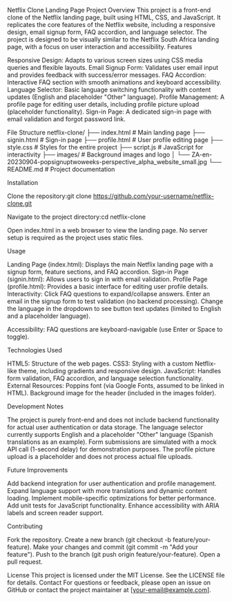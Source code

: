 Netflix Clone Landing Page
Project Overview
This project is a front-end clone of the Netflix landing page, built using HTML, CSS, and JavaScript. It replicates the core features of the Netflix website, including a responsive design, email signup form, FAQ accordion, and language selector. The project is designed to be visually similar to the Netflix South Africa landing page, with a focus on user interaction and accessibility.
Features

Responsive Design: Adapts to various screen sizes using CSS media queries and flexible layouts.
Email Signup Form: Validates user email input and provides feedback with success/error messages.
FAQ Accordion: Interactive FAQ section with smooth animations and keyboard accessibility.
Language Selector: Basic language switching functionality with content updates (English and placeholder "Other" language).
Profile Management: A profile page for editing user details, including profile picture upload (placeholder functionality).
Sign-in Page: A dedicated sign-in page with email validation and forgot password link.

File Structure
netflix-clone/
├── index.html          # Main landing page
├── signin.html         # Sign-in page
├── profile.html        # User profile editing page
├── style.css           # Styles for the entire project
├── script.js           # JavaScript for interactivity
├── images/             # Background images and logo
│   └── ZA-en-20230904-popsignuptwoweeks-perspective_alpha_website_small.jpg
└── README.md           # Project documentation

Installation

Clone the repository:git clone https://github.com/your-username/netflix-clone.git


Navigate to the project directory:cd netflix-clone


Open index.html in a web browser to view the landing page. No server setup is required as the project uses static files.

Usage

Landing Page (index.html): Displays the main Netflix landing page with a signup form, feature sections, and FAQ accordion.
Sign-in Page (signin.html): Allows users to sign in with email validation.
Profile Page (profile.html): Provides a basic interface for editing user profile details.
Interactivity:
Click FAQ questions to expand/collapse answers.
Enter an email in the signup form to test validation (no backend processing).
Change the language in the dropdown to see button text updates (limited to English and a placeholder language).


Accessibility: FAQ questions are keyboard-navigable (use Enter or Space to toggle).

Technologies Used

HTML5: Structure of the web pages.
CSS3: Styling with a custom Netflix-like theme, including gradients and responsive design.
JavaScript: Handles form validation, FAQ accordion, and language selection functionality.
External Resources:
Poppins font (via Google Fonts, assumed to be linked in HTML).
Background image for the header (included in the images folder).



Development Notes

The project is purely front-end and does not include backend functionality for actual user authentication or data storage.
The language selector currently supports English and a placeholder "Other" language (Spanish translations as an example).
Form submissions are simulated with a mock API call (1-second delay) for demonstration purposes.
The profile picture upload is a placeholder and does not process actual file uploads.

Future Improvements

Add backend integration for user authentication and profile management.
Expand language support with more translations and dynamic content loading.
Implement mobile-specific optimizations for better performance.
Add unit tests for JavaScript functionality.
Enhance accessibility with ARIA labels and screen reader support.

Contributing

Fork the repository.
Create a new branch (git checkout -b feature/your-feature).
Make your changes and commit (git commit -m "Add your feature").
Push to the branch (git push origin feature/your-feature).
Open a pull request.

License
This project is licensed under the MIT License. See the LICENSE file for details.
Contact
For questions or feedback, please open an issue on GitHub or contact the project maintainer at [your-email@example.com].

